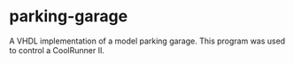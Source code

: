 # parking-garage
A VHDL implementation of a model parking garage. This program was used to control a CoolRunner II.
